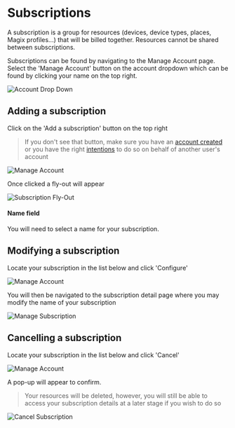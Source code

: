 # Subscriptions

A subscription is a group for resources (devices, device types, places, Magix profiles...) that will be billed together. Resources cannot be shared between subscriptions. 

Subscriptions can be found by navigating to the Manage Account page. Select the 'Manage Account' button on the account dropdown which can be found by clicking your name on the top right.

![Account Drop Down](/images/AccountDropDown.jpg)

## Adding a subscription

Click on the 'Add a subscription' button on the top right
> If you don't see that button, make sure you have an [account created](getting-started/creating-an-account.md) or you have the right [intentions](users-and-customers/intentions.md) to do so on behalf of another user's account

![Manage Account](/images/ManageAccount.jpg)

Once clicked a fly-out will appear

![Subscription Fly-Out](/images/AddSubscription.jpg)

#### Name field

You will need to select a name for your subscription. 

## Modifying a subscription

Locate your subscription in the list below and click 'Configure'

![Manage Account](/images/ManageAccount.jpg)

You will then be navigated to the subscription detail page where you may modify the name of your subscription

![Manage Subscription](/images/SubscriptionDetail.jpg)

## Cancelling a subscription

Locate your subscription in the list below and click 'Cancel'

![Manage Account](/images/cancel-subscription-button.jpg)

A pop-up will appear to confirm. 

> Your resources will be deleted, however, you will still be able to access your subscription details at a later stage if you wish to do so

![Cancel Subscription](/images/CancelSubscription.jpg)
